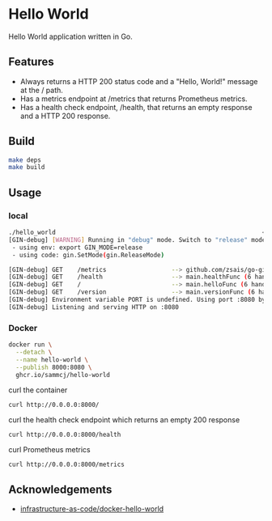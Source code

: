 # Hello World

Hello World application written in Go.

## Features

- Always returns a HTTP 200 status code and a "Hello, World!" message at the / path.
- Has a metrics endpoint at /metrics that returns Prometheus metrics.
- Has a health check endpoint, /health, that returns an empty response and a HTTP 200 response.

## Build

```bash
make deps
make build
```

## Usage

### local

```bash
./hello_world                                                         <region:ap-southeast-2>
[GIN-debug] [WARNING] Running in "debug" mode. Switch to "release" mode in production.
 - using env: export GIN_MODE=release
 - using code: gin.SetMode(gin.ReleaseMode)

[GIN-debug] GET    /metrics                  --> github.com/zsais/go-gin-prometheus.(*Prometheus).SetMetricsPath.prometheusHandler.func2 (4 handlers)
[GIN-debug] GET    /health                   --> main.healthFunc (6 handlers)
[GIN-debug] GET    /                         --> main.helloFunc (6 handlers)
[GIN-debug] GET    /version                  --> main.versionFunc (6 handlers)
[GIN-debug] Environment variable PORT is undefined. Using port :8080 by default
[GIN-debug] Listening and serving HTTP on :8080
```

### Docker

```bash
docker run \
  --detach \
  --name hello-world \
  --publish 8000:8080 \
  ghcr.io/sammcj/hello-world
```

curl the container

`curl http://0.0.0.0:8000/`

curl the health check endpoint which returns an empty 200 response

`curl http://0.0.0.0:8000/health`

curl Prometheus metrics

`curl http://0.0.0.0:8000/metrics`

## Acknowledgements

- [infrastructure-as-code/docker-hello-world](https://github.com/infrastructure-as-code/docker-hello-world)
